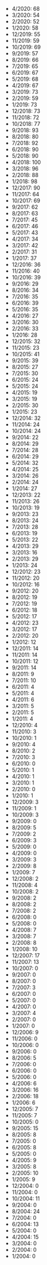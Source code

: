 *  4/2020: 68
*  3/2020: 54
*  2/2020: 52
*  1/2020: 58
*  12/2019: 55
*  11/2019: 59
*  10/2019: 69
*  9/2019: 57
*  8/2019: 66
*  7/2019: 65
*  6/2019: 67
*  5/2019: 68
*  4/2019: 67
*  3/2019: 73
*  2/2019: 59
*  1/2019: 73
*  12/2018: 73
*  11/2018: 72
*  10/2018: 77
*  9/2018: 93
*  8/2018: 80
*  7/2018: 92
*  6/2018: 90
*  5/2018: 90
*  4/2018: 100
*  3/2018: 96
*  2/2018: 88
*  1/2018: 98
*  12/2017: 90
*  11/2017: 64
*  10/2017: 69
*  9/2017: 62
*  8/2017: 63
*  7/2017: 45
*  6/2017: 46
*  5/2017: 43
*  4/2017: 34
*  3/2017: 42
*  2/2017: 31
*  1/2017: 37
*  12/2016: 36
*  11/2016: 40
*  10/2016: 39
*  9/2016: 29
*  8/2016: 34
*  7/2016: 35
*  6/2016: 39
*  5/2016: 35
*  4/2016: 27
*  3/2016: 30
*  2/2016: 33
*  1/2016: 28
*  12/2015: 32
*  11/2015: 23
*  10/2015: 41
*  9/2015: 39
*  8/2015: 27
*  7/2015: 30
*  6/2015: 24
*  5/2015: 24
*  4/2015: 19
*  3/2015: 19
*  2/2015: 30
*  1/2015: 23
*  12/2014: 32
*  11/2014: 24
*  10/2014: 24
*  9/2014: 22
*  8/2014: 29
*  7/2014: 28
*  6/2014: 29
*  5/2014: 32
*  4/2014: 25
*  3/2014: 26
*  2/2014: 24
*  1/2014: 27
*  12/2013: 22
*  11/2013: 26
*  10/2013: 19
*  9/2013: 23
*  8/2013: 24
*  7/2013: 28
*  6/2013: 19
*  5/2013: 22
*  4/2013: 29
*  3/2013: 16
*  2/2013: 29
*  1/2013: 24
*  12/2012: 23
*  11/2012: 20
*  10/2012: 16
*  9/2012: 20
*  8/2012: 19
*  7/2012: 19
*  6/2012: 18
*  5/2012: 17
*  4/2012: 23
*  3/2012: 17
*  2/2012: 20
*  1/2012: 12
*  12/2011: 14
*  11/2011: 14
*  10/2011: 12
*  9/2011: 14
*  8/2011: 9
*  7/2011: 10
*  6/2011: 4
*  5/2011: 4
*  4/2011: 6
*  3/2011: 5
*  2/2011: 5
*  1/2011: 4
*  12/2010: 4
*  11/2010: 3
*  10/2010: 1
*  9/2010: 4
*  8/2010: 2
*  7/2010: 3
*  6/2010: 0
*  5/2010: 1
*  4/2010: 1
*  3/2010: 1
*  2/2010: 0
*  1/2010: 1
*  12/2009: 3
*  11/2009: 1
*  10/2009: 3
*  9/2009: 0
*  8/2009: 5
*  7/2009: 2
*  6/2009: 3
*  5/2009: 0
*  4/2009: 0
*  3/2009: 3
*  2/2009: 8
*  1/2009: 7
*  12/2008: 2
*  11/2008: 4
*  10/2008: 2
*  9/2008: 2
*  8/2008: 2
*  7/2008: 2
*  6/2008: 0
*  5/2008: 0
*  4/2008: 7
*  3/2008: 7
*  2/2008: 8
*  1/2008: 10
*  12/2007: 17
*  11/2007: 13
*  10/2007: 0
*  9/2007: 0
*  8/2007: 0
*  7/2007: 3
*  6/2007: 0
*  5/2007: 0
*  4/2007: 0
*  3/2007: 4
*  2/2007: 0
*  1/2007: 0
*  12/2006: 9
*  11/2006: 0
*  10/2006: 0
*  9/2006: 0
*  8/2006: 5
*  7/2006: 0
*  6/2006: 0
*  5/2006: 0
*  4/2006: 6
*  3/2006: 16
*  2/2006: 18
*  1/2006: 6
*  12/2005: 7
*  11/2005: 7
*  10/2005: 0
*  9/2005: 15
*  8/2005: 8
*  7/2005: 0
*  6/2005: 8
*  5/2005: 0
*  4/2005: 9
*  3/2005: 8
*  2/2005: 10
*  1/2005: 9
*  12/2004: 0
*  11/2004: 0
*  10/2004: 11
*  9/2004: 0
*  8/2004: 24
*  7/2004: 0
*  6/2004: 13
*  5/2004: 0
*  4/2004: 15
*  3/2004: 0
*  2/2004: 0
*  1/2004: 0